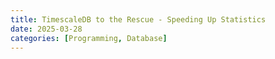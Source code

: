 ```yaml
---
title: TimescaleDB to the Rescue - Speeding Up Statistics
date: 2025-03-28
categories: [Programming, Database]
---
```

